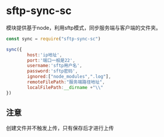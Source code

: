 # sftp-sync-sc

模块提供基于node，利用sftp模式，同步服务端与客户端的文件夹。

```javascript
const sync = require("sftp-sync-sc")

sync({
		host:'ip地址',
		port:'端口一般是22',
		username:'sftp用户名',
		password:'sftp密码',
		ignored:["node_modules",".log"],
		remoteFilePath:"服务端路径地址",
		localFilePath:__dirname +"\\"
})
```

## 注意

创建文件并不触发上传，只有保存后才进行上传